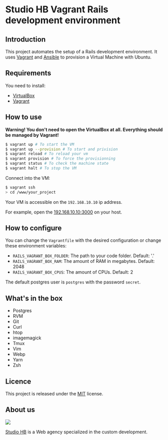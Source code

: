 # Studio HB Vagrant Rails development environment

## Introduction

This project automates the setup of a Rails development environment. It uses [Vagrant](https://www.vagrantup.com/) and [Ansible](https://www.ansible.com/) to provision a Virtual Machine with Ubuntu.

## Requirements

You need to install:

- [VirtualBox](https://www.virtualbox.org/)
- [Vagrant](https://www.vagrantup.com/)

## How to use

**Warning! You don't need to open the VirtualBox at all. Everything should be managed by Vagrant!**

```bash
$ vagrant up # To start the VM
$ vagrant up --provision # To start and privision
$ vagrant reload # To reload your vm
$ vagrant provision # To force the provisionning
$ vagrant status # To check the machine state
$ vagrant halt # To stop the VM
```

Connect into the VM:
```bash
$ vagrant ssh
> cd /www/your_project
```

Your VM is accessible on the `192.168.10.10` ip address.

For example, open the [192.168.10.10:3000](http://192.168.10.10:3000) on your host.

## How to configure

You can change the `Vagrantfile` with the desired configuration or change these environment variables:

- `RAILS_VAGRANT_BOX_FOLDER`: The path to your code folder. Default: '.'
- `RAILS_VAGRANT_BOX_RAM`: The amount of RAM in megabytes. Default: 2048
- `RAILS_VAGRANT_BOX_CPUS`: The amount of CPUs. Default: 2

The default postgres user is `postgres` with the password `secret`.

## What's in the box

- Postgres
- RVM
- Git
- Curl
- htop
- imagemagick
- Tmux
- Vim
- Webp
- Yarn
- Zsh

## Licence

This project is released under the [MIT](https://opensource.org/licenses/MIT) license.

## About us

![](https://www.studio-hb.com/assets/logo-studio-hb-white-cc927237bf6a29d1aa7a1a213a706253e45218f449c57e68221646c097523984.svg)

[Studio HB](https://www.studio-hb.com/) is a Web agency specialized in the custom development.
